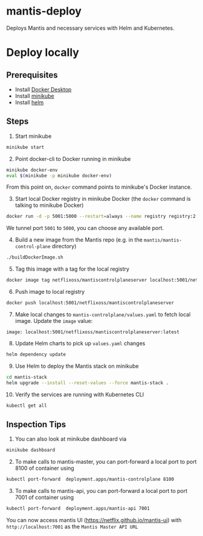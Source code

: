 # mantis-deploy

Deploys Mantis and necessary services with Helm and Kubernetes.

# Deploy locally

## Prerequisites

- Install [Docker Desktop](https://www.docker.com/products/docker-desktop/)
- Install [minikube](https://minikube.sigs.k8s.io/docs/start/)
- Install [helm](https://helm.sh/docs/intro/install/)

## Steps

1. Start minikube
```sh
minikube start
```


2. Point docker-cli to Docker running in minikube
```sh
minikube docker-env
eval $(minikube -p minikube docker-env)
```
From this point on, `docker` command points to minikube's Docker instance.

3. Start local Docker registry in minikube Docker (the `docker` command is talking to minikube Docker)
```sh
docker run -d -p 5001:5000 --restart=always --name registry registry:2
```
We tunnel port `5001` to `5000`, you can choose any available port.

4. Build a new image from the Mantis repo (e.g. in the `mantis/mantis-control-plane` directory)
```sh
./buildDockerImage.sh
```

5. Tag this image with a tag for the local registry
```sh
docker image tag netflixoss/mantiscontrolplaneserver localhost:5001/netflixoss/mantiscontrolplaneserver
```

6. Push image to local registry
```sh
docker push localhost:5001/netflixoss/mantiscontrolplaneserver  
```

7. Make local changes to `mantis-controlplane/values.yaml` to fetch local image. Update the `image` value:
```
image: localhost:5001/netflixoss/mantiscontrolplaneserver:latest
```

8. Update Helm charts to pick up `values.yaml` changes
```sh
helm dependency update  
```

9. Use Helm to deploy the Mantis stack on minikube
```sh
cd mantis-stack
helm upgrade --install --reset-values --force mantis-stack .  
```

10. Verify the services are running with Kubernetes CLI
```sh
kubectl get all
```

## Inspection Tips

1. You can also look at minikube dashboard via
```sh
minikube dashboard
```

2. To make calls to mantis-master, you can port-forward a local port to port 8100 of container using
```sh
kubectl port-forward  deployment.apps/mantis-controlplane 8100
```

3. To make calls to mantis-api, you can port-forward a local port to port 7001 of container using
```sh
kubectl port-forward  deployment.apps/mantis-api 7001
```
You can now access mantis UI (https://netflix.github.io/mantis-ui) with `http://localhost:7001` as the `Mantis Master API URL`